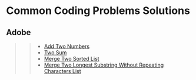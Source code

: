 # Common Coding Problems Solutions

## Adobe
> > * [Add Two Numbers](https://github.com/Arx1971/LeetCode-Company-Wise-Coding-Problems/blob/master/src/Adobe/Add_Two_Numbers/Main.java)
> > * [Two Sum](https://github.com/Arx1971/LeetCode-Company-Wise-Coding-Problems/blob/master/src/Adobe/Two_Sum/Main.java)
> > * [Merge Two Sorted List](https://github.com/Arx1971/LeetCode-Company-Wise-Coding-Problems/blob/master/src/Adobe/Merge_Two_Sorted_Lists/Main.java)
> > * [Merge Two Longest Substring Without Repeating Characters List](https://github.com/Arx1971/LeetCode-Company-Wise-Coding-Problems/blob/master/src/Adobe/Longest_Substring_Without_Repeating_Characters/Main.java)